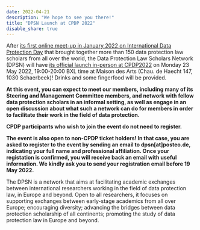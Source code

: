 ```yaml
---
date: 2022-04-21
description: "We hope to see you there!"
title: "DPSN Launch at CPDP 2022"
disable_share: true
---
```


After [its first online meet-up in January 2022 on International Data Protection Day](https://dataprotectionscholars.network/post/data-protection-day-event/) that brought together more than 150 data protection law scholars from all over the world, the Data Protection Law Scholars Network (DPSN) will have [its official launch in-person at CPDP2022](https://www.cpdpconferences.org/events/dpsn-launch-at-cpdp2022) on Monday 23 May 2022, 19:00-20:00 BXL time at Maison des Arts (Chau. de Haecht 147, 1030 Schaerbeek)! Drinks and some fingerfood will be provided.

**At this event, you can expect to meet our members, including many of its Steering and Management Committee members, and network with fellow data 
protection scholars in an informal setting, as well as engage in an open discussion about what such a network can do for members in order to facilitate 
their work in the field of data protection.**

**CPDP participants who wish to join the event do not need to register.**

**The event is also open to non-CPDP ticket holders! In that case, you are asked to register to the event by sending an email to dpsn[at]posteo.de, indicating your full name and professional affiliation. Once your registation is confirmed, you will receive back an email with useful information. We kindly ask you to send your registration email before 19 May 2022.**

The DPSN is a network that aims at facilitating academic exchanges between international researchers working in the field of data protection law, 
in Europe and beyond. Open to all researchers, it focuses on supporting exchanges between early-stage academics from all over Europe; encouraging 
diversity; advancing the bridges between data protection scholarship of all continents; promoting the study of data protection law in Europe and beyond.
